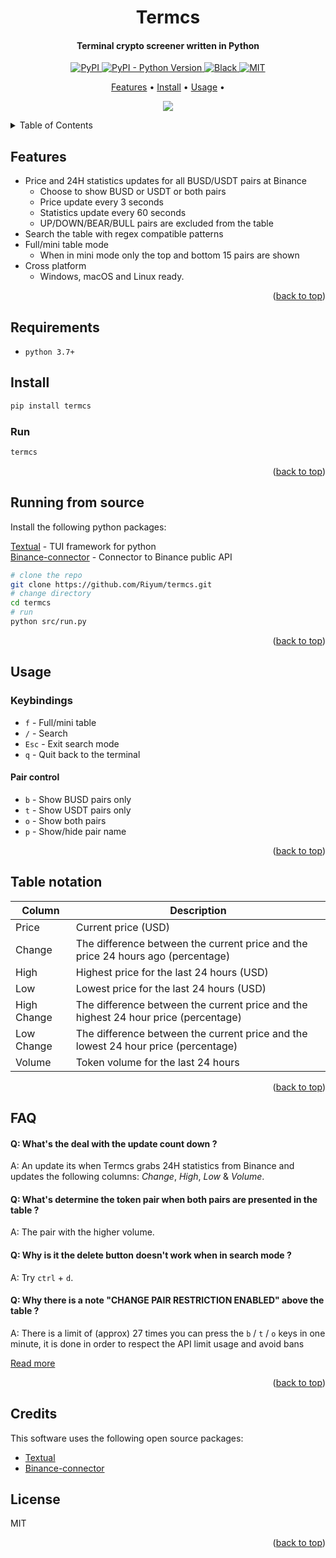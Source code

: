 <a name="top"></a>

<h1 align="center">
  Termcs
</h1>

<h4 align="center">Terminal crypto screener written in Python</h4>

<p align="center">
  <a href="https://pypi.org/project/termcs/">
    <img alt="PyPI" src="https://img.shields.io/pypi/v/termcs">
  </a>
  <a href="https://www.python.org/downloads/">
    <img alt="PyPI - Python Version" src="https://img.shields.io/pypi/pyversions/termcs">
  </a>
  <a href="https://black.readthedocs.io/en/stable/">
    <img alt="Black" src="https://img.shields.io/badge/code_style-black-black">
  </a>
  <a href="https://opensource.org/licenses/MIT">
    <img alt="MIT" src="https://img.shields.io/badge/License-MIT-yellow.svg?style=flat">
  </a>
</p>

<p align="center">
  <a href="#features">Features</a> •
  <a href="#install">Install</a> •
  <a href="#usage">Usage</a> •
</p>

<p align="center">
  <img align="center" src="https://github.com/Riyum/termcs/blob/master/imgs/demo.gif" />
</p>

<details>
  <summary>Table of Contents</summary>
  <ol>
    <li><a href="#features">Features</a></li>
    <li><a href="#install">Install</a></li>
    <li><a href="#running-from-source">Running from source</a></li>
    <li><a href="#usage">Usage</a></li>
    <li><a href="#table-notation">Table notation</a></li>
    <li><a href="#faq">FAQ</a></li>
    <li><a href="#credits">Credits</a></li>
    <li><a href="#license">License</a></li>
  </ol>
</details>

## Features

* Price and 24H statistics updates for all BUSD/USDT pairs at Binance
  - Choose to show BUSD or USDT or both pairs
  - Price update every 3 seconds
  - Statistics update every 60 seconds
  - UP/DOWN/BEAR/BULL pairs are excluded from the table
* Search the table with regex compatible patterns
* Full/mini table mode
  - When in mini mode only the top and bottom 15 pairs are shown
* Cross platform
  - Windows, macOS and Linux ready.

<p align="right">(<a href="#top">back to top</a>)</p>

## Requirements

* `python 3.7+`

## Install

```sh
pip install termcs
```

### Run

```sh
termcs
```

<p align="right">(<a href="#top">back to top</a>)</p>

## Running from source

Install the following python packages:

[Textual](https://github.com/Textualize/textual) - TUI framework for python  
[Binance-connector](https://github.com/binance/binance-connector-python) - Connector to Binance public API

   ```sh
   # clone the repo
   git clone https://github.com/Riyum/termcs.git
   # change directory
   cd termcs
   # run
   python src/run.py
   ```

<p align="right">(<a href="#top">back to top</a>)</p>

## Usage

### Keybindings

* `f` - Full/mini table
* `/` - Search
* `Esc` - Exit search mode
* `q` - Quit back to the terminal 

#### Pair control

* `b` - Show BUSD pairs only
* `t` - Show USDT pairs only
* `o` - Show both pairs
* `p` - Show/hide pair name

<p align="right">(<a href="#top">back to top</a>)</p>

## Table notation

|  Column    | Description|
-------------|-------------
|Price       | Current price (USD)|
|Change      | The difference between the current price and the price 24 hours ago (percentage)|
|High        | Highest price for the last 24 hours (USD)|
|Low         | Lowest price for the last 24 hours (USD)|
|High Change | The difference between the current price and the highest 24 hour price (percentage)|
|Low Change  | The difference between the current price and the lowest 24 hour price (percentage)|
|Volume  | Token volume for the last 24 hours |

<p align="right">(<a href="#top">back to top</a>)</p>

## FAQ

#### Q: What's the deal with the update count down ? 

A: An update its when Termcs grabs 24H statistics from Binance and updates the following columns: *Change*, *High*, *Low* & *Volume*.

#### Q: What's determine the token pair when both pairs are presented in the table ?

A: The pair with the higher volume.

#### Q: Why is it the delete button doesn't work when in search mode ?

A: Try `ctrl` + `d`.

#### Q: Why there is a note "CHANGE PAIR RESTRICTION ENABLED" above the table ?

A: There is a limit of (approx) 27 times you can press the `b` / `t` / `o` keys in one minute, it is done in order to respect the API limit usage and avoid bans

[Read more](https://binance-docs.github.io/apidocs/spot/en/#limits)

<p align="right">(<a href="#top">back to top</a>)</p>

## Credits

This software uses the following open source packages:

- [Textual](https://github.com/Textualize/textual)
- [Binance-connector](https://github.com/binance/binance-connector-python)

## License

MIT

<p align="right">(<a href="#top">back to top</a>)</p>
